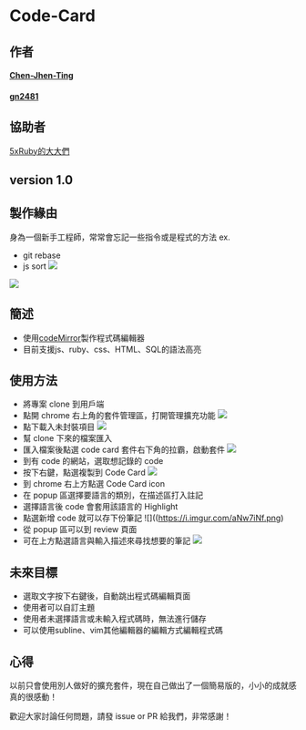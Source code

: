 # Code-Card
## 作者
#### [Chen-Jhen-Ting](https://github.com/Chen-Jhen-Ting)
#### [gn2481](https://github.com/gn2481)
## 協助者
[5xRuby的大大們](https://5xruby.tw/)
## version 1.0
## 製作緣由
身為一個新手工程師，常常會忘記一些指令或是程式的方法
ex. 
- git rebase
- js  sort
![](https://i.imgur.com/aNw7iNf.png)

![](https://i.imgur.com/m8IZ51R.png)

## 簡述
- 使用[codeMirror](https://github.com/codemirror/codemirror)製作程式碼編輯器
- 目前支援js、ruby、css、HTML、SQL的語法高亮

## 使用方法 
- 將專案 clone 到用戶端
- 點開 chrome 右上角的套件管理區，打開管理擴充功能
![](https://i.imgur.com/SH8xwPM.png)
- 點下載入未封裝項目
![](https://i.imgur.com/RSynGqH.png)
- 幫 clone 下來的檔案匯入
- 匯入檔案後點選 code card 套件右下角的拉霸，啟動套件
![](https://i.imgur.com/fnTOkXr.png)
- 到有 code 的網站，選取想記錄的 code 
- 按下右鍵，點選複製到 Code Card
![](https://i.imgur.com/bwsdpfQ.png)
- 到 chrome 右上方點選 Code Card icon
- 在 popup 區選擇要語言的類別，在描述區打入註記
- 選擇語言後 code 會套用該語言的 Highlight
- 點選新增 code 就可以存下份筆記
 ![]((https://i.imgur.com/aNw7iNf.png)
- 從 popup 區可以到 review 頁面
- 可在上方點選語言與輸入描述來尋找想要的筆記
![](https://i.imgur.com/m8IZ51R.png)


## 未來目標
- 選取文字按下右鍵後，自動跳出程式碼編輯頁面
- 使用者可以自訂主題
- 使用者未選擇語言或未輸入程式碼時，無法進行儲存
- 可以使用subline、vim其他編輯器的編輯方式編輯程式碼

## 心得

以前只會使用別人做好的擴充套件，現在自己做出了一個簡易版的，小小的成就感真的很感動！



歡迎大家討論任何問題，請發 issue or PR 給我們，非常感謝！

